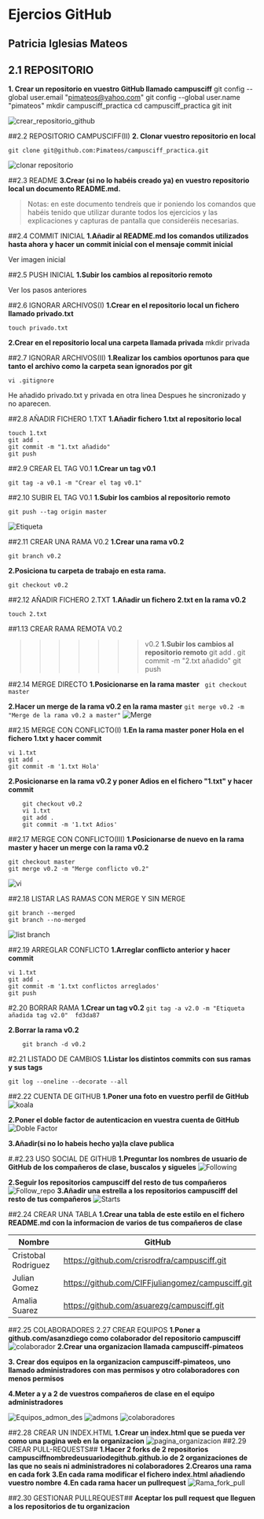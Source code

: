 # Ejercios GitHub 
## Patricia Iglesias Mateos

## 2.1 REPOSITORIO
**1. Crear un repositorio en vuestro GitHub llamado campusciff**
    git config --global user.email "pimateos@yahoo.com"
    git config --global user.name "pimateos"
    mkdir campusciff_practica
    cd campusciff_practica
    git init


![crear_repositorio_github](creacion_repositorio.png)

##2.2 REPOSITORIO CAMPUSCIFF(II)
**2. Clonar vuestro repositorio en local**

    git clone git@github.com:Pimateos/campusciff_practica.git
![clonar repositorio](git_clone_remoto_local.png)


##2.3 README
**3.Crear (si no lo habéis creado ya) en vuestro
repositorio local un documento README.md.**
> Notas: en este documento tendreís
que ir poniendo los comandos que
habéis tenido que utilizar durante
todos los ejercicios y las
explicaciones y capturas de
pantalla que consideréis
necesarias.

##2.4 COMMIT INICIAL
**1.Añadir al README.md los comandos utilizados hasta ahora y hacer un commit inicial con el mensaje commit inicial**

Ver imagen inicial


##2.5 PUSH INICIAL
**1.Subir los cambios al repositorio remoto**

Ver los pasos anteriores

##2.6 IGNORAR ARCHIVOS(I)
**1.Crear en el repositorio local un fichero llamado privado.txt**

    touch privado.txt
**2.Crear en el repositorio local una carpeta llamada privada**
    mkdir privada

##2.7 IGNORAR ARCHIVOS(II)
**1.Realizar los cambios oportunos para que tanto el archivo como la carpeta sean ignorados por git**

    vi .gitignore

He añadido privado.txt y privada en otra linea
Despues he sincronizado y no aparecen.

##2.8 AÑADIR FICHERO 1.TXT
**1.Añadir fichero 1.txt al repositorio local**

    touch 1.txt
    git add .
	git commit -m "1.txt añadido"
	git push

##2.9 CREAR EL TAG V0.1
**1.Crear un tag v0.1**

    git tag -a v0.1 -m "Crear el tag v0.1"

##2.10 SUBIR EL TAG V0.1
**1.Subir los cambios al repositorio remoto**

    git push --tag origin master
![Etiqueta](etiquetas.png)

##2.11 CREAR UNA RAMA V0.2
**1.Crear una rama v0.2**

    git branch v0.2
**2.Posiciona tu carpeta de trabajo en esta rama.**  
  
    git checkout v0.2

##2.12 AÑADIR FICHERO 2.TXT
**1.Añadir un fichero 2.txt en la rama v0.2**

    touch 2.txt


##1.13 CREAR RAMA REMOTA V0.2
>>>>>>> v0.2
**1.Subir los cambios al repositorio remoto**
    git add .
    git commit -m "2.txt añadido"
	git push


##2.14 MERGE DIRECTO
**1.Posicionarse en la rama master**
   ` git checkout master`


**2.Hacer un merge de la rama v0.2 en la rama master**
    `git merge v0.2 -m "Merge de la rama v0.2 a master"`
![Merge](merge.png)

##2.15 MERGE CON CONFLICTO(I)
**1.En la rama master poner Hola en el fichero 1.txt y hacer commit**

    vi 1.txt
	git add .
	git commit -m '1.txt Hola'

**2.Posicionarse en la rama v0.2 y poner Adios en el fichero "1.txt" y hacer commit**

        git checkout v0.2
    	vi 1.txt
    	git add .
    	git commit -m '1.txt Adios'
    
    
##2.17 MERGE CON CONFLICTO(III)
**1.Posicionarse de nuevo en la rama master y hacer un merge con la rama v0.2**

    git checkout master
    git merge v0.2 -m "Merge conflicto v0.2"
   
![vi](conflicto.png)

##2.18 LISTAR LAS RAMAS CON MERGE Y SIN MERGE

    git branch --merged
	git branch --no-merged
![list branch](list_branch.png)


##2.19 ARREGLAR CONFLICTO
**1.Arreglar conflicto anterior y hacer commit**

    vi 1.txt
    git add .
    git commit -m '1.txt conflictos arreglados'
  	git push

#2.20 BORRAR RAMA
**1.Crear un tag v0.2**
    `git tag -a v2.0 -m "Etiqueta añadida tag v2.0"  fd3da87`

**2.Borrar la rama v0.2**

        git branch -d v0.2
    
#2.21 LISTADO DE CAMBIOS
**1.Listar los distintos commits con sus ramas y sus tags**

    git log --oneline --decorate --all

##2.22 CUENTA DE GITHUB
**1.Poner una foto en vuestro perfil de GitHub**
![koala](perfil_foto.png)

**2.Poner el doble factor de autenticacion en vuestra cuenta de GitHub**
![Doble Factor](doble_factor.png)



**3.Añadir(si no lo habeis hecho ya)la clave publica**


#.#2.23 USO SOCIAL DE GITHUB
**1.Preguntar los nombres de usuario de GitHub de los compañeros de clase, buscalos y sigueles**
![Following](Following.png)

**2.Seguir los repositorios campusciff del resto de tus compañeros**
![Follow_repo](Follow_repo.png)
**3.Añadir una estrella a los repositorios campusciff del resto de tus compañeros**
![Starts](Starts.png)

##2.24 CREAR UNA TABLA
**1.Crear una tabla de este estilo en el fichero README.md con la informacion de varios de tus compañeros de clase**

**Nombre**	       |		**GitHub**
-------------------|-----------------------------------------------------
Cristobal Rodriguez|	https://github.com/crisrodfra/campusciff.git
Julian Gomez       |	https://github.com/CIFFjuliangomez/campusciff.git
Amalia Suarez	   |https://github.com/asuarezg/campusciff.git


##2.25 COLABORADORES 2.27 CREAR EQUIPOS
**1.Poner a github.com/asanzdiego como colaborador del repositorio campusciff**
![colaborador](colaborador.png)
**2.Crear una organizacion llamada campusciff-pimateos**

**3. Crear dos equipos en la organizacion campusciff-pimateos, uno llamado administradores con mas permisos y otro colaboradores con menos permisos**

**4.Meter a y a 2 de vuestros
compañeros de clase en el equipo
administradores**

![Equipos_admon_des](equipos_admon_des.png)
![admons](admons.png)
![colaboradores](colaboradores.png)

##2.28 CREAR UN INDEX.HTML
**1.Crear un index.html que se pueda ver como una pagina web en la organizacion**
![pagina_organizacion](pagina_organizacion.png)
##2.29 CREAR PULL-REQUESTS##
**1.Hacer 2 forks de 2 repositorios campusciffnombredeusuariodegithub.github.io de 2 organizaciones de las que no seais ni administradores ni colaboradores**
**2.Crearos una rama en cada fork**
**3.En cada rama modificar el fichero index.html añadiendo vuestro nombre**
**4.En cada rama hacer un pullrequest**
![Rama_fork_pull](fork.png)

##2.30 GESTIONAR PULLREQUEST##
**Aceptar los pull request que lleguen a los repositorios de tu organizacion**